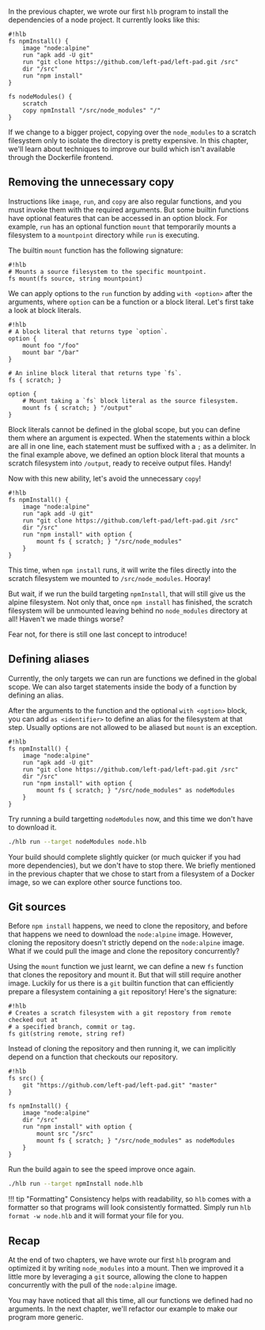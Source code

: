 In the previous chapter, we wrote our first `hlb` program to install the dependencies of a node project. It currently looks like this:

	#!hlb
	fs npmInstall() {
		image "node:alpine"
		run "apk add -U git"
		run "git clone https://github.com/left-pad/left-pad.git /src"
		dir "/src"
		run "npm install"
	}
	
	fs nodeModules() {
		scratch
		copy npmInstall "/src/node_modules" "/"
	}
	
If we change to a bigger project, copying over the `node_modules` to a scratch filesystem only to isolate the directory is pretty expensive. In this chapter, we'll learn about techniques to improve our build which isn't available through the Dockerfile frontend.

## Removing the unnecessary copy

Instructions like `image`, `run`, and `copy` are also regular functions, and you must invoke them with the required arguments. But some builtin functions have optional features that can be accessed in an option block. For example, `run` has an optional function `mount` that temporarily mounts a filesystem to a `mountpoint` directory while `run` is executing.

The builtin `mount` function has the following signature:

	#!hlb
	# Mounts a source filesystem to the specific mountpoint.
	fs mount(fs source, string mountpoint)

We can apply options to the `run` function by adding `with <option>` after the arguments, where `option` can be a function or a block literal. Let's first take a look at block literals.

	#!hlb
	# A block literal that returns type `option`.
	option {
		mount foo "/foo"
		mount bar "/bar"
	}
	
	# An inline block literal that returns type `fs`.
	fs { scratch; }
	
	option {
		# Mount taking a `fs` block literal as the source filesystem.
		mount fs { scratch; } "/output"
	}
	
	
Block literals cannot be defined in the global scope, but you can define them where an argument is expected. When the statements within a block are all in one line, each statement must be suffixed with a `;` as a delimiter. In the final example above, we defined an option block literal that mounts a scratch filesystem into `/output`, ready to receive output files. Handy!

Now with this new ability, let's avoid the unnecessary `copy`!

	#!hlb
	fs npmInstall() {
		image "node:alpine"
		run "apk add -U git"
		run "git clone https://github.com/left-pad/left-pad.git /src"
		dir "/src"
		run "npm install" with option {
			mount fs { scratch; } "/src/node_modules"
		}
	}
	
This time, when `npm install` runs, it will write the files directly into the scratch filesystem we mounted to `/src/node_modules`. Hooray!

But wait, if we run the build targeting `npmInstall`, that will still give us the alpine filesystem. Not only that, once `npm install` has finished, the scratch filesystem will be unmounted leaving behind no `node_modules` directory at all! Haven't we made things worse?

Fear not, for there is still one last concept to introduce!

## Defining aliases

Currently, the only targets we can run are functions we defined in the global scope. We can also target statements inside the body of a function by defining an alias.

After the arguments to the function and the optional `with <option>` block, you can add `as <identifier>` to define an alias for the filesystem at that step. Usually options are not allowed to be aliased but `mount` is an exception.

	#!hlb
	fs npmInstall() {
		image "node:alpine"
		run "apk add -U git"
		run "git clone https://github.com/left-pad/left-pad.git /src"
		dir "/src"
		run "npm install" with option {
			mount fs { scratch; } "/src/node_modules" as nodeModules
		}
	}

Try running a build targetting `nodeModules` now, and this time we don't have to download it.

```sh
./hlb run --target nodeModules node.hlb
```

Your build should complete slightly quicker (or much quicker if you had more dependencies), but we don't have to stop there. We briefly mentioned in the previous chapter that we chose to start from a filesystem of a Docker image, so we can explore other source functions too.

## Git sources

Before `npm install` happens, we need to clone the repository, and before that happens we need to download the `node:alpine` image. However, cloning the repository doesn't strictly depend on the `node:alpine` image. What if we could pull the image and clone the repository concurrently?

Using the `mount` function we just learnt, we can define a new `fs` function that clones the repository and mount it. But that will still require another image. Luckily for us there is a `git` builtin function that can efficiently prepare a filesystem containing a `git` repository! Here's the signature:

	#!hlb
	# Creates a scratch filesystem with a git repostory from remote checked out at
	# a specified branch, commit or tag.
	fs git(string remote, string ref)

Instead of cloning the repository and then running it, we can implicitly depend on a function that checkouts our repository.

	#!hlb
	fs src() {
		git "https://github.com/left-pad/left-pad.git" "master"
	}
	
	fs npmInstall() {
		image "node:alpine"
		dir "/src"
		run "npm install" with option {
			mount src "/src"
			mount fs { scratch; } "/src/node_modules" as nodeModules
		}
	}
	
Run the build again to see the speed improve once again.

```sh
./hlb run --target npmInstall node.hlb
```

!!! tip "Formatting"
	Consistency helps with readability, so `hlb` comes with a formatter so that programs will look consistently formatted. Simply run `hlb format -w node.hlb` and it will format your file for you.

## Recap

At the end of two chapters, we have wrote our first `hlb` program and optimized it by writing `node_modules` into a mount. Then we improved it a little more by leveraging a `git` source, allowing the clone to happen concurrently with the pull of the `node:alpine` image.

You may have noticed that all this time, all our functions we defined had no arguments. In the next chapter, we'll refactor our example to make our program more generic.
